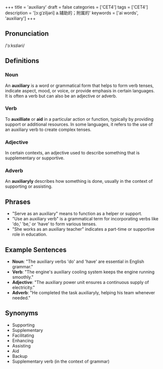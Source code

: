 +++
title = 'auxiliary'
draft = false
categories = ['CET4']
tags = ['CET4']
description = '[ɔːgˈziljəri] a.辅助的；附属的'
keywords = ['ai words', 'auxiliary']
+++

## Pronunciation
/ˈɔːksɪləri/

## Definitions
### Noun
An **auxiliary** is a word or grammatical form that helps to form verb tenses, indicate aspect, mood, or voice, or provide emphasis in certain languages. It is often a verb but can also be an adjective or adverb.

### Verb
To **auxilliate** or **aid** in a particular action or function, typically by providing support or additional resources. In some languages, it refers to the use of an auxiliary verb to create complex tenses.

### Adjective
In certain contexts, an adjective used to describe something that is supplementary or supportive.

### Adverb
An **auxiliaryly** describes how something is done, usually in the context of supporting or assisting.

## Phrases
- "Serve as an auxiliary" means to function as a helper or support.
- "Use an auxiliary verb" is a grammatical term for incorporating verbs like 'do,' 'be,' or 'have' to form various tenses.
- "She works as an auxiliary teacher" indicates a part-time or supportive role in education.

## Example Sentences
- **Noun**: "The auxiliary verbs 'do' and 'have' are essential in English grammar."
- **Verb**: "The engine's auxiliary cooling system keeps the engine running smoothly."
- **Adjective**: "The auxiliary power unit ensures a continuous supply of electricity."
- **Adverb**: "He completed the task auxiliaryly, helping his team whenever needed."

## Synonyms
- Supporting
- Supplementary
- Facilitating
- Enhancing
- Assisting
- Aid
- Backup
- Supplementary verb (in the context of grammar)
